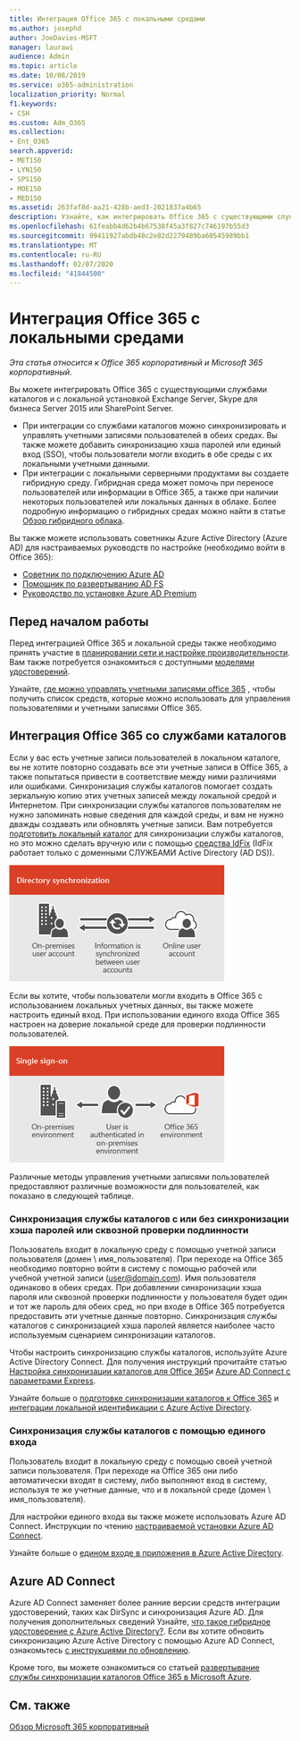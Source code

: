```yaml
---
title: Интеграция Office 365 с локальными средами
ms.author: josephd
author: JoeDavies-MSFT
manager: laurawi
audience: Admin
ms.topic: article
ms.date: 10/08/2019
ms.service: o365-administration
localization_priority: Normal
f1.keywords:
- CSH
ms.custom: Adm_O365
ms.collection:
- Ent_O365
search.appverid:
- MET150
- LYN150
- SPS150
- MOE150
- MED150
ms.assetid: 263faf8d-aa21-428b-aed3-2021837a4b65
description: Узнайте, как интегрировать Office 365 с существующими службами каталогов.
ms.openlocfilehash: 61feabb4d62b4b67538f45a3f827c746197b55d3
ms.sourcegitcommit: 99411927abdb40c2e82d2279489ba60545989bb1
ms.translationtype: MT
ms.contentlocale: ru-RU
ms.lasthandoff: 02/07/2020
ms.locfileid: "41844500"
---
```

# <a name="office-365-integration-with-on-premises-environments"></a>Интеграция Office 365 с локальными средами

*Эта статья относится к Office 365 корпоративный и Microsoft 365 корпоративный.*

Вы можете интегрировать Office 365 с существующими службами каталогов и с локальной установкой Exchange Server, Skype для бизнеса Server 2015 или SharePoint Server.
  
 - При интеграции со службами каталогов можно синхронизировать и управлять учетными записями пользователей в обеих средах. Вы также можете добавить синхронизацию хэша паролей или единый вход (SSO), чтобы пользователи могли входить в обе среды с их локальными учетными данными.
 - При интеграции с локальными серверными продуктами вы создаете гибридную среду. Гибридная среда может помочь при переносе пользователей или информации в Office 365, а также при наличии некоторых пользователей или локальных данных в облаке. Более подробную информацию о гибридных средах можно найти в статье [Обзор гибридного облака](https://docs.microsoft.com/Office365/Enterprise/hybrid-cloud-overview).

Вы также можете использовать советникы Azure Active Directory (Azure AD) для настраиваемых руководств по настройке (необходимо войти в Office 365):

- [Советник по подключению Azure AD](https://aka.ms/aadconnectpwsync)
- [Помощник по развертыванию AD FS](https://aka.ms/adfsguidance)
- [Руководство по установке Azure AD Premium](https://aka.ms/aadpguidance)
   
## <a name="before-you-begin"></a>Перед началом работы

Перед интеграцией Office 365 и локальной среды также необходимо принять участие в [планировании сети и настройке производительности](network-planning-and-performance.md). Вам также потребуется ознакомиться с доступными [моделями удостоверений](about-office-365-identity.md). 

Узнайте, [где можно управлять учетными записями office 365](manage-office-365-accounts.md) , чтобы получить список средств, которые можно использовать для управления пользователями и учетными записями Office 365. 
  
## <a name="integrate-office-365-with-directory-services"></a>Интеграция Office 365 со службами каталогов
Если у вас есть учетные записи пользователей в локальном каталоге, вы не хотите повторно создавать все эти учетные записи в Office 365, а также попытаться привести в соответствие между ними различиями или ошибками. Синхронизация службы каталогов помогает создать зеркальную копию этих учетных записей между локальной средой и Интернетом. При синхронизации службы каталогов пользователям не нужно запоминать новые сведения для каждой среды, и вам не нужно дважды создавать или обновлять учетные записи. Вам потребуется [подготовить локальный каталог](prepare-for-directory-synchronization.md) для синхронизации службы каталогов, но это можно сделать вручную или с помощью [средства IdFix](install-and-run-idfix.md) (IdFix работает только с доменными СЛУЖБАМИ Active Directory (AD DS)). 
  
![Использование синхронизации службы каталогов для синхронизации локальных и сетевых данных учетных записей пользователей](media/a64af0d0-9be6-46b1-8727-277e683abf5e.png)
  
Если вы хотите, чтобы пользователи могли входить в Office 365 с использованием локальных учетных данных, вы также можете настроить единый вход. При использовании единого входа Office 365 настроен на доверие локальной среде для проверки подлинности пользователей.
  
![При использовании единого входа одна и та же учетная запись доступна как в локальной среде, так и в сети.](media/d76235f2-8a53-405e-b8ef-dfa4cfc208b8.png)
  
Различные методы управления учетными записями пользователей предоставляют различные возможности для пользователей, как показано в следующей таблице.
 
### <a name="directory-synchronization-with-or-without-password-hash-synchronization-or-pass-through-authentication"></a>Синхронизация службы каталогов с или без синхронизации хэша паролей или сквозной проверки подлинности

Пользователь входит в локальную среду с помощью учетной записи пользователя (домен \ имя_пользователя). При переходе на Office 365 необходимо повторно войти в систему с помощью рабочей или учебной учетной записи (user@domain.com). Имя пользователя одинаково в обеих средах. При добавлении синхронизации хэша пароля или сквозной проверки подлинности у пользователя будет один и тот же пароль для обеих сред, но при входе в Office 365 потребуется предоставить эти учетные данные повторно. Синхронизация службы каталогов с синхронизацией хэша паролей является наиболее часто используемым сценарием синхронизации каталогов.

Чтобы настроить синхронизацию службы каталогов, используйте Azure Active Directory Connect. Для получения инструкций прочитайте статью [Настройка синхронизации каталогов для Office 365](set-up-directory-synchronization.md)и [Azure AD Connect с параметрами Express](https://go.microsoft.com/fwlink/p/?LinkId=698537).

Узнайте больше о [подготовке синхронизации каталогов к Office 365](prepare-for-directory-synchronization.md) и [интеграции локальной идентификации с Azure Active Directory](https://go.microsoft.com/fwlink/?LinkId=518101).

### <a name="directory-synchronization-with-sso"></a>Синхронизация службы каталогов с помощью единого входа

Пользователь входит в локальную среду с помощью своей учетной записи пользователя. При переходе на Office 365 они либо автоматически входят в систему, либо выполняют вход в систему, используя те же учетные данные, что и в локальной среде (домен \ имя_пользователя).

Для настройки единого входа вы также можете использовать Azure AD Connect. Инструкции по чтению [настраиваемой установки Azure AD Connect](https://go.microsoft.com/fwlink/p/?LinkID=698430).

Узнайте больше о [едином входе в приложения в Azure Active Directory](https://go.microsoft.com/fwlink/p/?LinkId=698604).

## <a name="azure-ad-connect"></a>Azure AD Connect

Azure AD Connect заменяет более ранние версии средств интеграции удостоверений, таких как DirSync и синхронизация Azure AD. Для получения дополнительных сведений Узнайте, [что такое гибридное удостоверение с Azure Active Directory?](https://go.microsoft.com/fwlink/p/?LinkId=527969). Если вы хотите обновить синхронизацию Azure Active Directory с помощью Azure AD Connect, ознакомьтесь [с инструкциями по обновлению](https://go.microsoft.com/fwlink/p/?LinkId=733240). 

Кроме того, вы можете ознакомиться со статьей [развертывание службы синхронизации каталогов Office 365 в Microsoft Azure](https://go.microsoft.com/fwlink/?LinkId=517887).

## <a name="see-also"></a>См. также

[Обзор Microsoft 365 корпоративный](https://docs.microsoft.com/microsoft-365/enterprise/microsoft-365-overview)
